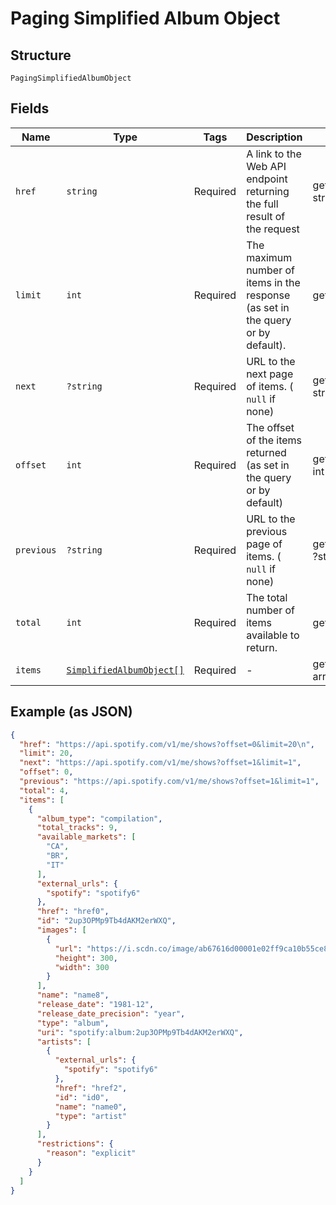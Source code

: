 
# Paging Simplified Album Object

## Structure

`PagingSimplifiedAlbumObject`

## Fields

| Name | Type | Tags | Description | Getter | Setter |
|  --- | --- | --- | --- | --- | --- |
| `href` | `string` | Required | A link to the Web API endpoint returning the full result of the request | getHref(): string | setHref(string href): void |
| `limit` | `int` | Required | The maximum number of items in the response (as set in the query or by default). | getLimit(): int | setLimit(int limit): void |
| `next` | `?string` | Required | URL to the next page of items. ( `null` if none) | getNext(): ?string | setNext(?string next): void |
| `offset` | `int` | Required | The offset of the items returned (as set in the query or by default) | getOffset(): int | setOffset(int offset): void |
| `previous` | `?string` | Required | URL to the previous page of items. ( `null` if none) | getPrevious(): ?string | setPrevious(?string previous): void |
| `total` | `int` | Required | The total number of items available to return. | getTotal(): int | setTotal(int total): void |
| `items` | [`SimplifiedAlbumObject[]`](../../doc/models/simplified-album-object.md) | Required | - | getItems(): array | setItems(array items): void |

## Example (as JSON)

```json
{
  "href": "https://api.spotify.com/v1/me/shows?offset=0&limit=20\n",
  "limit": 20,
  "next": "https://api.spotify.com/v1/me/shows?offset=1&limit=1",
  "offset": 0,
  "previous": "https://api.spotify.com/v1/me/shows?offset=1&limit=1",
  "total": 4,
  "items": [
    {
      "album_type": "compilation",
      "total_tracks": 9,
      "available_markets": [
        "CA",
        "BR",
        "IT"
      ],
      "external_urls": {
        "spotify": "spotify6"
      },
      "href": "href0",
      "id": "2up3OPMp9Tb4dAKM2erWXQ",
      "images": [
        {
          "url": "https://i.scdn.co/image/ab67616d00001e02ff9ca10b55ce82ae553c8228\n",
          "height": 300,
          "width": 300
        }
      ],
      "name": "name8",
      "release_date": "1981-12",
      "release_date_precision": "year",
      "type": "album",
      "uri": "spotify:album:2up3OPMp9Tb4dAKM2erWXQ",
      "artists": [
        {
          "external_urls": {
            "spotify": "spotify6"
          },
          "href": "href2",
          "id": "id0",
          "name": "name0",
          "type": "artist"
        }
      ],
      "restrictions": {
        "reason": "explicit"
      }
    }
  ]
}
```

